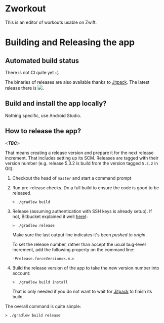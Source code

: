 # Zworkout

This is an editor of workouts usable on Zwift.

# Building and Releasing the app

## Automated build status
There is not CI quite yet :(.

The binaries of releases are also available thanks to [Jitpack](https://jitpack.io). The latest release there is 
[![](https://jitpack.io/v/pijpijpij/zworkout.svg)](https://jitpack.io/#pijpijpij/zworkout).

## Build and install the app locally?

Nothing specific, use Android Studio.

## How to release the app?

<_**TBC**_>

That means creating a release version and prepare it for the next release increment. That includes setting up its SCM.
Releases are tagged with their version number (e.g. release 5.3.2 is build from the version tagged `5.3.2` in Git).

1. Checkout the head of `master` and start a command prompt
1. Run pre-release checks. Do a full build to ensure the code is good to be released.

    `> ./gradlew build`

1. Release (assuming authentication with SSH keys is already setup). If not, Bitbucket explained it well 
[here](https://confluence.atlassian.com/x/YwV9E)):

    `> ./gradlew release`

    Make sure the last output line indicates it's been *pushed to origin*.

    To set the release number, rather than accept the usual bug-level increment, add the following property on the 
    command line:

    `-Prelease.forceVersion=k.m.n`

1. Build the release version of the app to take the new version number into account:

    `> ./gradlew build install`
    
    That is only needed if you do not want to wait for [Jitpack](https://jitpack.io/#org.github.pijpijpij/zworkout/) to finish its 
    build.


The overall command is quite simple:

    > ./gradlew build release

